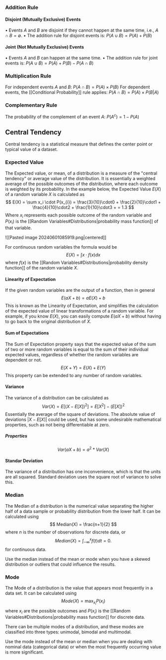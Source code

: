 ### Addition Rule
#### Disjoint (Mutually Exclusive) Events
•	Events $A$ and $B$ are disjoint if they cannot happen at the same time, i.e., $A \cap B = \emptyset$.
•	The addition rule for disjoint events is:
$P(A \cup B) = P(A) + P(B)$
#### Joint (Not Mutually Exclusive) Events
•	Events $A$ and $B$ can happen at the same time.
•	The addition rule for joint events is:
$P(A \cup B) = P(A) + P(B) - P(A \cap B)$
### Multiplication Rule
For independent events $A$ and $B$:
$P(A \cap B) = P(A) \times P(B)$
For dependent events, the [[Conditional Probability]] rule applies:
$P(A\cap B) = P(A) \times P(B | A)$
### Complementary Rule
The probability of the complement of an event $A$:
$P(A^c) = 1 - P(A)$
## Central Tendency
Central tendency is a statistical measure that defines the center point or typical value of a dataset.
### Expected Value
The Expected value, or mean, of a distribution is a measure of the "central tendency" or average value of the distribution. It is essentially a weighted average of the possible outcomes of the distribution, where each outcome is weighted by its probability.
In the example below, the Expected Value $E(X)$ of a random variable $X$ is calculated as
$$
E(X) = \sum x_i \cdot P(x_{i}) = \frac{3}{10}\cdot0 + \frac{2}{10}\cdot1 + \frac{4}{10}\cdot2 + \frac{1}{10}\cdot3 +  = 1.3
$$
Where $x_i$ represents each possible outcome of the random variable and $P(x_i)$ is the [[Random Variables#Distributions|probability mass function]] of that variable.

![[Pasted image 20240601085919.png|centered]]

For continuous random variables the formula would be 
$$
E(X) = \int x \cdot f(x) dx
$$
where $f(x)$ is the [[Random Variables#Distributions|probability density function]] of the random variable $X$.
#### Linearity of Expectation
If the given random variables are the output of a function, then in general
$$
E(aX + b) = aE(X) + b
$$
This is known as the Linearity of Expectation, and simplifies the calculation of the expected value of linear transformations of a random variable. For example, if you know $E(X)$, you can easily compute $E(aX + b)$ without having to go back to the original distribution of $X$.
#### Sum of Expectations
The Sum of Expectation property says that the expected value of the sum of two or more random variables is equal to the sum of their individual expected values, regardless of whether the random variables are dependent or not.
$$
E(X+Y) = E(X) + E(Y)
$$
This property can be extended to any number of random variables.
#### Variance
The variance of a distribution can be calculated as 
$$
Var(X) = E[(X - E[X])^2] = E[X^2] - (E[X])^2
$$
Essentially the average of the square of deviations. The absolute value of deviations $|X-E[X]|$ could be used, but has some undesirable mathematical properties, such as not being differentiable at zero.
##### Properties
$$
Var(aX + b) = a^2 * Var(X)
$$
#### Standar Deviation
The variance of a distribution has one inconvenience, which is that the units are all squared. Standard deviation uses the square root of variance to solve this. 
### Median
The Median of a distribution is the numerical value separating the higher half of a data sample or probability distribution from the lower half. It can be calculated using
$$
Median(X) = \frac{n+1}{2}
$$
where $n$ is the number of observations for discrete data, or
$$
Median(X) = \int_{-\infty}^{x} f(t) dt = 0.
$$
for continuous data.

Use the median instead of the mean or mode when you have a skewed distribution or outliers that could influence the results.
### Mode
The Mode of a distribution is the value that appears most frequently in a data set. It can be calculated using 
$$
Mode(X) = \max_{x_i} P(x_i)
$$
where $x_i$ are the possible outcomes and $P(x_i)$ is the [[Random Variables#Distributions|probability mass function]] for discrete data.

There can be multiple modes of a distribution, and these modes are classified into three types: unimodal, bimodal and multimodal.

Use the mode instead of the mean or median when you are dealing with nominal data (categorical data) or when the most frequently occurring value is more significant.